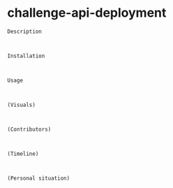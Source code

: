 # challenge-api-deployment


    Description
    
    
    
    Installation
    
    
    
    Usage
    
    
    
    (Visuals)
    
    
    
    (Contributors)
    
    
    
    (Timeline)
    
    
    
    (Personal situation)


    
